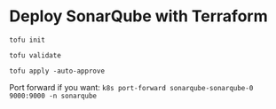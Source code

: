 # Deploy SonarQube with Terraform

`tofu init`

`tofu validate`

`tofu apply -auto-approve`

Port forward if you want: `k8s port-forward sonarqube-sonarqube-0 9000:9000 -n sonarqube`
